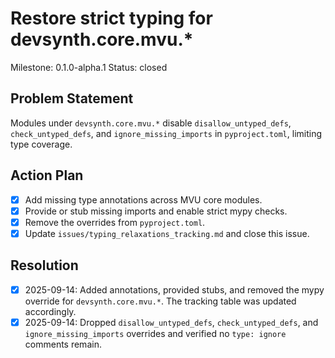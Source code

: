 # Restore strict typing for devsynth.core.mvu.*
Milestone: 0.1.0-alpha.1
Status: closed

## Problem Statement
Modules under `devsynth.core.mvu.*` disable `disallow_untyped_defs`, `check_untyped_defs`, and `ignore_missing_imports` in `pyproject.toml`, limiting type coverage.

## Action Plan
- [x] Add missing type annotations across MVU core modules.
- [x] Provide or stub missing imports and enable strict mypy checks.
- [x] Remove the overrides from `pyproject.toml`.
- [x] Update `issues/typing_relaxations_tracking.md` and close this issue.

## Resolution

- [x] 2025-09-14: Added annotations, provided stubs, and removed the mypy override for `devsynth.core.mvu.*`. The tracking table was updated accordingly.
- [x] 2025-09-14: Dropped `disallow_untyped_defs`, `check_untyped_defs`, and `ignore_missing_imports` overrides and verified no `type: ignore` comments remain.
